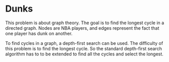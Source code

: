 # Dunks

This problem is about graph theory. The goal is to find the longest cycle in
a directed graph. Nodes are NBA players, and edges represent the fact that one
player has dunk on another.

To find cycles in a graph, a depth-first search can be used. The difficulty of
this problem is to find the longest cycle. So the standard depth-first search
algorithm has to to be extended to find all the cycles and select the longest.
